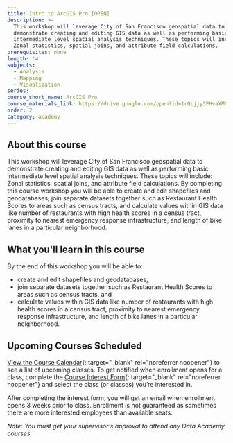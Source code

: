 ```yaml
---
title: Intro to ArcGIS Pro [OPEN]
description: >-
  This workshop will leverage City of San Francisco geospatial data to
  demonstrate creating and editing GIS data as well as performing basic
  intermediate level spatial analysis techniques. These topics will include:
  Zonal statistics, spatial joins, and attribute field calculations.
prerequisites: none
length: '4'
subjects:
  - Analysis
  - Mapping
  - Visualization
series:
course_short_name: ArcGIS Pro
course_materials_link: https://drive.google.com/open?id=1rQLjjy5PHvaXM95qJcxc2Xzr6qDfIYfI
order: 2
category: academy
---
```

## About this course

This workshop will leverage City of San Francisco geospatial data to demonstrate creating and editing GIS data as well as performing basic intermediate level spatial analysis techniques. These topics will include: Zonal statistics, spatial joins, and attribute field calculations. By completing this course workshop you will be able to create and edit shapefiles and geodatabases, join separate datasets together such as Restaurant Health Scores to areas such as census tracts, and calculate values within GIS data like number of restaurants with high health scores in a census tract, proximity to nearest emergency response infrastructure, and length of bike lanes in a particular neighborhood.

## What you'll learn in this course

By the end of this workshop you will be able to:

* create and edit shapefiles and geodatabases,
* join separate datasets together such as Restaurant Health Scores to areas such as census tracts, and
* calculate values within GIS data like number of restaurants with high health scores in a census tract, proximity to nearest emergency response infrastructure, and length of bike lanes in a particular neighborhood.

## Upcoming Courses Scheduled

[View the Course Calendar](https://datasf.org/academy/calendar/){: target="_blank" rel="noreferrer noopener"}&nbsp;to see a list of upcoming classes. To get notified when enrollment opens for a class, complete the&nbsp;[Course Interest Form](https://docs.google.com/forms/d/e/1FAIpQLSdbubwh6VG_QXphYMfJ-YHGqACK5uhlbv6Qs1hdrLaiFnJQCA/viewform){: target="_blank" rel="noreferrer noopener"}&nbsp;and select the class (or classes) you’re interested in.

After completing the interest form, you will get an email when enrollment opens 3 weeks prior to class. Enrollment is not guaranteed as sometimes there are more interested employees than available seats.

*Note: You must get your supervisor’s approval to attend any Data Academy courses.*
